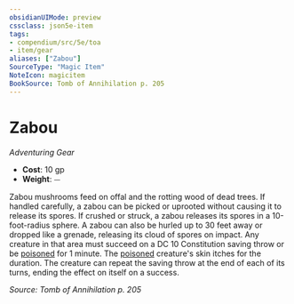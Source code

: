 ```yaml
---
obsidianUIMode: preview
cssclass: json5e-item
tags:
- compendium/src/5e/toa
- item/gear
aliases: ["Zabou"]
SourceType: "Magic Item"
NoteIcon: magicitem
BookSource: Tomb of Annihilation p. 205
---
```

# Zabou
*Adventuring Gear*  

- **Cost**: 10 gp
- **Weight**: ⏤

Zabou mushrooms feed on offal and the rotting wood of dead trees. If handled carefully, a zabou can be picked or uprooted without causing it to release its spores. If crushed or struck, a zabou releases its spores in a 10-foot-radius sphere. A zabou can also be hurled up to 30 feet away or dropped like a grenade, releasing its cloud of spores on impact. Any creature in that area must succeed on a DC 10 Constitution saving throw or be [poisoned](/2-Mechanics/CLI/rules/conditions.md#poisoned) for 1 minute. The [poisoned](/2-Mechanics/CLI/rules/conditions.md#poisoned) creature's skin itches for the duration. The creature can repeat the saving throw at the end of each of its turns, ending the effect on itself on a success.

*Source: Tomb of Annihilation p. 205*